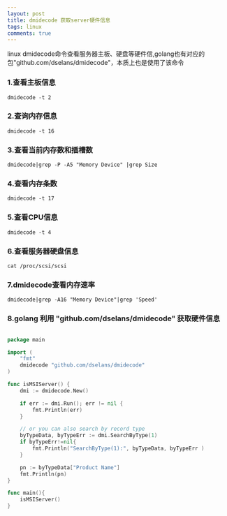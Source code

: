 ```yaml
---
layout: post
title: dmidecode 获取server硬件信息
tags: linux
comments: true
---
```



linux dmidecode命令查看服务器主板、硬盘等硬件信,golang也有对应的包"github.com/dselans/dmidecode"，本质上也是使用了该命令

### 1.查看主板信息
```
dmidecode -t 2
```

### 2.查询内存信息
```
dmidecode -t 16
```

### 3.查看当前内存数和插槽数
```
dmidecode|grep -P -A5 "Memory Device" |grep Size
```

### 4.查看内存条数
```
dmidecode -t 17
```

### 5.查看CPU信息
```
dmidecode -t 4
```

### 6.查看服务器硬盘信息
```
cat /proc/scsi/scsi
```

### 7.dmidecode查看内存速率
```
dmidecode|grep -A16 "Memory Device"|grep 'Speed'
```

### 8.golang 利用 "github.com/dselans/dmidecode" 获取硬件信息

```go

package main

import (
    "fmt" 
    dmidecode "github.com/dselans/dmidecode" 
)

func isMSIServer() {
    dmi := dmidecode.New()

    if err := dmi.Run(); err != nil {
        fmt.Println(err)
    }

    // or you can also search by record type
    byTypeData, byTypeErr := dmi.SearchByType(1)
	if byTypeErr!=nil{
		fmt.Println("SearchByType(1):", byTypeData, byTypeErr )
	}

    pn := byTypeData["Product Name"]
    fmt.Println(pn)   
}

func main(){
	isMSIServer()
}

```
